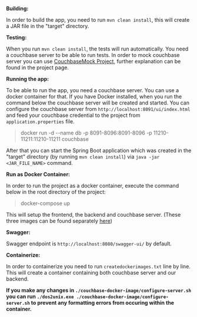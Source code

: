 **Building:**

In order to build the app, you need to run `mvn clean install`, this will create a JAR file in the "target" directory.

**Testing:**

When you run `mvn clean install`, the tests will run automatically. You need a couchbase server to be able to run tests. In order to mock couchbase server you can use [CouchbaseMock Project](https://github.com/couchbase/CouchbaseMock), further explanation can be found in the project page.

**Running the app:**

To be able to run the app, you need a couchbase server. You can use a docker container for that. If you have Docker installed, when you run the command below the couchbase server will be created and started. You can configure the couchbase server from `http://localhost:8091/ui/index.html` and feed your couchbase credential to the project from `application.properties` file.

>docker run -d --name db -p 8091-8096:8091-8096 -p 11210-11211:11210-11211 couchbase

After that you can start the Spring Boot application which was created in the "target" directory (by running `mvn clean install`) via `java -jar <JAR_FILE_NAME>` command.

**Run as Docker Container:**

In order to run the project as a docker container, execute the command below in the root directory of the project:

>docker-compose up

This will setup the frontend, the backend and couchbase server. (These three images can be found separately [here](https://hub.docker.com/u/noxob))

**Swagger:**

Swagger endpoint is `http://localhost:8080/swagger-ui/` by default.

**Containerize:**

In order to containerize you need to run `createdockerimages.txt` line by line. This will create a container containing both couchbase server and our backend.

**If you make any changes in `./couchbase-docker-image/configure-server.sh` you can run `./dos2unix.exe ./couchbase-docker-image/configure-server.sh` to prevent any formatting errors from occuring within the container.**
